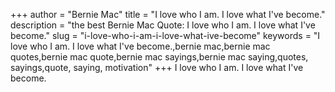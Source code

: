 +++
author = "Bernie Mac"
title = "I love who I am. I love what I've become."
description = "the best Bernie Mac Quote: I love who I am. I love what I've become."
slug = "i-love-who-i-am-i-love-what-ive-become"
keywords = "I love who I am. I love what I've become.,bernie mac,bernie mac quotes,bernie mac quote,bernie mac sayings,bernie mac saying,quotes, sayings,quote, saying, motivation"
+++
I love who I am. I love what I've become.
